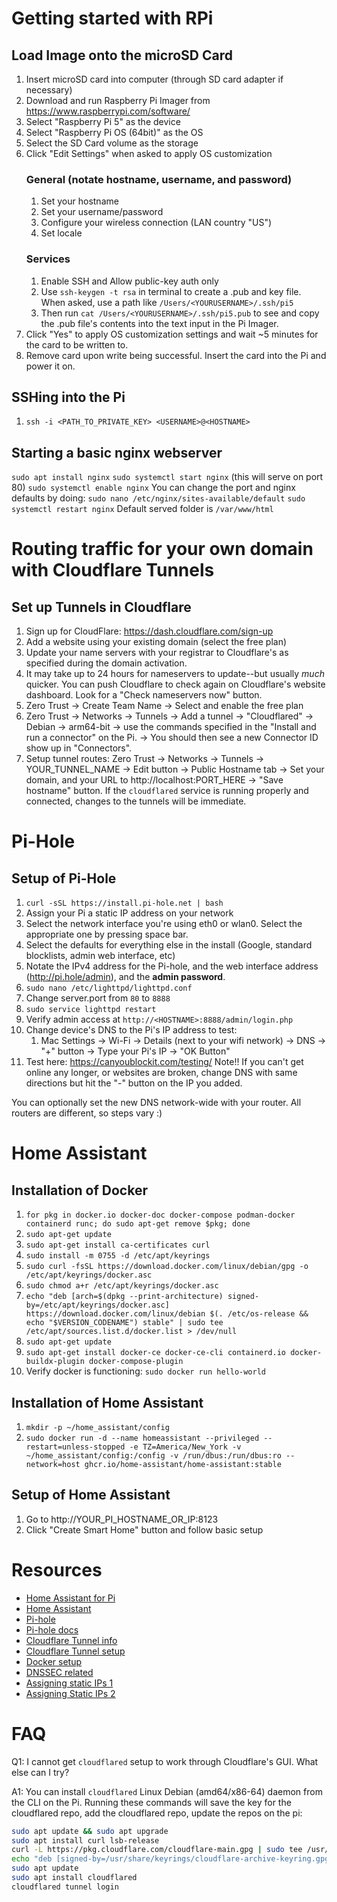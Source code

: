 # Getting started with RPi
## Load Image onto the microSD Card
1. Insert microSD card into computer (through SD card adapter if necessary)
2. Download and run Raspberry Pi Imager from https://www.raspberrypi.com/software/
3. Select "Raspberry Pi 5" as the device
4. Select "Raspberry Pi OS (64bit)" as the OS
5. Select the SD Card volume as the storage
6. Click "Edit Settings" when asked to apply OS customization
	### General (notate hostname, username, and password)
	1. Set your hostname
	2. Set your username/password
	3. Configure your wireless connection (LAN country "US")
	4. Set locale
	### Services
	1. Enable SSH and Allow public-key auth only
	2. Use `ssh-keygen -t rsa` in terminal to create a .pub and key file. When asked, use a path like `/Users/<YOURUSERNAME>/.ssh/pi5` 
	3. Then run `cat /Users/<YOURUSERNAME>/.ssh/pi5.pub` to see and copy the .pub file's contents into the text input in the Pi Imager.
1. Click "Yes" to apply OS customization settings and wait ~5 minutes for the card to be written to.
2. Remove card upon write being successful. Insert the card into the Pi and power it on.

## SSHing into the Pi
1. `ssh -i <PATH_TO_PRIVATE_KEY> <USERNAME>@<HOSTNAME>`

## Starting a basic nginx webserver
`sudo apt install nginx`
`sudo systemctl start nginx` (this will serve on port 80)
`sudo systemctl enable nginx`
You can change the port and nginx defaults by doing: `sudo nano /etc/nginx/sites-available/default`
`sudo systemctl restart nginx`
Default served folder is `/var/www/html`


# Routing traffic for your own domain with Cloudflare Tunnels

## Set up Tunnels in Cloudflare
1. Sign up for CloudFlare: https://dash.cloudflare.com/sign-up
3. Add a website using your existing domain (select the free plan)
5. Update your name servers with your registrar to Cloudflare's as specified during the domain activation.
6. It may take up to 24 hours for nameservers to update--but usually *much* quicker. You can push Cloudflare to check again on Cloudflare's website dashboard. Look for a "Check nameservers now" button.
7. Zero Trust -> Create Team Name -> Select and enable the free plan
8. Zero Trust -> Networks -> Tunnels -> Add a tunnel -> "Cloudflared" -> Debian -> arm64-bit -> use the commands specified in the "Install and run a connector" on the Pi. -> You should then see a new Connector ID show up in "Connectors".
9. Setup tunnel routes: Zero Trust -> Networks -> Tunnels -> YOUR_TUNNEL_NAME -> Edit button -> Public Hostname tab -> Set your domain, and your URL to http://localhost:PORT_HERE -> "Save hostname" button.
   If the `cloudflared` service is running properly and connected, changes to the tunnels will be immediate.


# Pi-Hole
## Setup of Pi-Hole
1. `curl -sSL https://install.pi-hole.net | bash`
2. Assign your Pi a static IP address on your network
3. Select the network interface you're using eth0 or wlan0. Select the appropriate one by pressing space bar.
4. Select the defaults for everything else in the install (Google, standard blocklists, admin web interface, etc)
5. Notate the IPv4 address for the Pi-hole, and the web interface address (http://pi.hole/admin), and the **admin password**.
6. `sudo nano /etc/lighttpd/lighttpd.conf`
7. Change server.port from `80` to `8888`
8. `sudo service lighttpd restart`
9. Verify admin access at `http://<HOSTNAME>:8888/admin/login.php`
10. Change device's DNS to the Pi's IP address to test:
	1. Mac Settings -> Wi-Fi -> Details (next to your wifi network) -> DNS -> "+" button -> Type your Pi's IP -> "OK Button"
11. Test here: https://canyoublockit.com/testing/
Note!! If you can't get online any longer, or websites are broken, change DNS with same directions but hit the "-" button on the IP you added.

You can optionally set the new DNS network-wide with your router. All routers are different, so steps vary :)


# Home Assistant
## Installation of Docker
1. `for pkg in docker.io docker-doc docker-compose podman-docker containerd runc; do sudo apt-get remove $pkg; done`
2. `sudo apt-get update`
3. `sudo apt-get install ca-certificates curl`
4. `sudo install -m 0755 -d /etc/apt/keyrings`
5. `sudo curl -fsSL https://download.docker.com/linux/debian/gpg -o /etc/apt/keyrings/docker.asc`
6. `sudo chmod a+r /etc/apt/keyrings/docker.asc`
7. `echo "deb [arch=$(dpkg --print-architecture) signed-by=/etc/apt/keyrings/docker.asc] https://download.docker.com/linux/debian $(. /etc/os-release && echo "$VERSION_CODENAME") stable" | sudo tee /etc/apt/sources.list.d/docker.list > /dev/null`
8. `sudo apt-get update`
9. `sudo apt-get install docker-ce docker-ce-cli containerd.io docker-buildx-plugin docker-compose-plugin`
10. Verify docker is functioning: `sudo docker run hello-world`

## Installation of Home Assistant
1. `mkdir -p ~/home_assistant/config`
2. `sudo docker run -d --name homeassistant --privileged --restart=unless-stopped -e TZ=America/New_York -v ~/home_assistant/config:/config -v /run/dbus:/run/dbus:ro --network=host ghcr.io/home-assistant/home-assistant:stable`

## Setup of Home Assistant
1. Go to http://YOUR_PI_HOSTNAME_OR_IP:8123
2. Click "Create Smart Home" button and follow basic setup


# Resources
- [Home Assistant for Pi](https://www.home-assistant.io/installation/raspberrypi/)
- [Home Assistant](https://www.home-assistant.io)
- [Pi-hole](https://pi-hole.net/)
- [Pi-hole docs](https://docs.pi-hole.net/)
- [Cloudflare Tunnel info](https://blog.cloudflare.com/tunnel-for-everyone)
- [Cloudflare Tunnel setup](https://pimylifeup.com/raspberry-pi-cloudflare-tunnel/)
- [Docker setup](https://docs.docker.com/engine/install/debian/)
- [DNSSEC related](https://developers.cloudflare.com/dns/dnssec/#disable-dnssec)
- [Assigning static IPs 1](https://www.youtube.com/watch?v=-G3ePnXAoHc)
- [Assigning Static IPs 2](https://www.youtube.com/watch?v=dCAsHdRBrag)


# FAQ
  Q1: I cannot get `cloudflared` setup to work through Cloudflare's GUI. What else can I try?
  
  A1: You can install `cloudflared` Linux Debian (amd64/x86-64) daemon from the CLI on the Pi. Running these commands will save the key for the cloudflared repo, add the cloudflared repo, update the repos on the pi:
  ```bash
  sudo apt update && sudo apt upgrade
  sudo apt install curl lsb-release
  curl -L https://pkg.cloudflare.com/cloudflare-main.gpg | sudo tee /usr/share/keyrings/cloudflare-archive-keyring.gpg >/dev/null
  echo "deb [signed-by=/usr/share/keyrings/cloudflare-archive-keyring.gpg] https://pkg.cloudflare.com/cloudflared $(lsb_release -cs) main" | sudo tee /etc/apt/sources.list.d/cloudflared.list
  sudo apt update
  sudo apt install cloudflared
  cloudflared tunnel login
  ```
  
